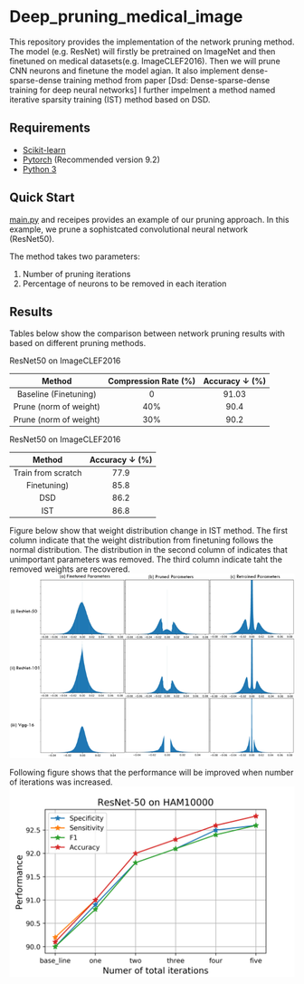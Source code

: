 # Deep_pruning_medical_image
This repository provides the implementation of the network pruning method. The model (e.g. ResNet) will firstly be pretrained on ImageNet and then finetuned on medical datasets(e.g. ImageCLEF2016). Then we will prune CNN neurons and finetune the model agian. It also implement dense-sparse-dense training method from paper [Dsd: Dense-sparse-dense training for deep neural networks] I further impelment a method named iterative sparsity training (IST) method based on DSD.

## Requirements
- [Scikit-learn](http://scikit-learn.org/stable/)
- [Pytorch](https://pytorch.org/) (Recommended version 9.2)
- [Python 3](https://www.python.org/)

## Quick Start
[main.py](main.py) and receipes provides an example of our pruning approach. In this example, we prune a  sophistcated convolutional neural network (ResNet50). 

The method takes two parameters:
1. Number of pruning iterations 
2. Percentage of neurons to be removed in each iteration 

## Results
Tables below show the comparison between network pruning results with based on different pruning methods. 

ResNet50 on ImageCLEF2016

|     Method     | Compression Rate (%) | Accuracy ↓ (%) |
|:--------------:|:-----:|:----------------:|
| Baseline (Finetuning) |  0 |       91.03       |
| Prune (norm of weight)| 40% |  90.4       |
| Prune (norm of weight) |   30% | 90.2 |

ResNet50 on ImageCLEF2016

|     Method     | Accuracy ↓ (%) |
|:--------------:|:----------------:|
| Train from scratch |  77.9    |
| Finetuning)| 85.8  |
| DSD |  86.2 |
| IST  |  86.8 |

Figure below show that weight distribution change in IST method. The first column indicate that the weight distribution from finetuning follows the normal distribution. The distribution in the second column of indicates that unimportant parameters  was removed. The third column indicate taht the removed weights are recovered. 
![image](https://github.com/FredericChai/Deep_pruning_medical_image/blob/main/Result/Parameters%20distribution.png)

Following figure shows that the performance will be improved when number of iterations was increased.
![image](https://github.com/FredericChai/Deep_pruning_medical_image/blob/main/Result/Obeserve%20Performance%20improvement.png)




